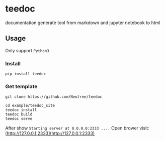teedoc
===========


documentation generate tool from markdown and jupyter notebook to html


## Usage

Only support `Python3`

### Install

```
pip install teedoc
```

### Get template

```
git clone https://github.com/Neutree/teedoc
```

```
cd example/teedoc_site
teedoc install
teedoc build
teedoc serve
```

After show `Starting server at 0.0.0.0:2333 ....`
Open brower visit: [http://127.0.0.1:2333](http://127.0.0.1:2333)




